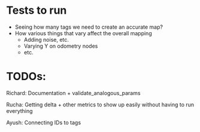 # Tests to run

- Seeing how many tags we need to create an accurate map?
- How various things that vary affect the overall mapping
    - Adding noise, etc.
    - Varying Y on odometry nodes
    - etc.

# TODOs:

Richard:
Documentation + validate_analogous_params

Rucha:
Getting delta + other metrics to show up easily without having to run everything

Ayush:
Connecting IDs to tags